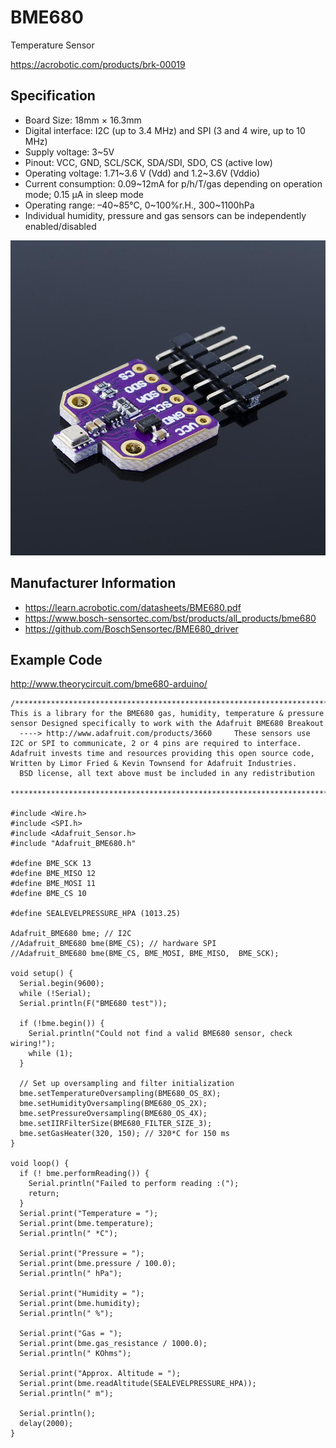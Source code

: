 # BME680
Temperature Sensor

https://acrobotic.com/products/brk-00019

## Specification

- Board Size: 18mm × 16.3mm
- Digital interface: I2C (up to 3.4 MHz) and SPI (3 and 4 wire, up to 10 MHz)
- Supply voltage: 3~5V
- Pinout: VCC, GND, SCL/SCK, SDA/SDI, SDO, CS (active low)
- Operating voltage:  1.71~3.6 V (Vdd) and 1.2~3.6V (Vddio)
- Current consumption: 0.09~12mA for p/h/T/gas depending on operation mode; 0.15 μA in sleep mode
- Operating range: –40~85°C, 0~100%r.H., 300~1100hPa
- Individual humidity, pressure and gas sensors can be independently enabled/disabled

<img src="https://github.com/joshuapowell/HD-Trial100/blob/master/trials/temperature/BMP680/images/ai_brk00019_iso1_867cd8a8-321d-459b-b864-e0a3423c0305.jpg?raw=true" />

## Manufacturer Information
- https://learn.acrobotic.com/datasheets/BME680.pdf
- https://www.bosch-sensortec.com/bst/products/all_products/bme680
- https://github.com/BoschSensortec/BME680_driver

## Example Code
http://www.theorycircuit.com/bme680-arduino/

```
/*************************************************************************** This is a library for the BME680 gas, humidity, temperature & pressure sensor Designed specifically to work with the Adafruit BME680 Breakout
  ----> http://www.adafruit.com/products/3660     These sensors use I2C or SPI to communicate, 2 or 4 pins are required to interface. Adafruit invests time and resources providing this open source code,  Written by Limor Fried & Kevin Townsend for Adafruit Industries.
  BSD license, all text above must be included in any redistribution
 ***************************************************************************/

#include <Wire.h>
#include <SPI.h>
#include <Adafruit_Sensor.h>
#include "Adafruit_BME680.h"

#define BME_SCK 13
#define BME_MISO 12
#define BME_MOSI 11
#define BME_CS 10

#define SEALEVELPRESSURE_HPA (1013.25)

Adafruit_BME680 bme; // I2C
//Adafruit_BME680 bme(BME_CS); // hardware SPI
//Adafruit_BME680 bme(BME_CS, BME_MOSI, BME_MISO,  BME_SCK);

void setup() {
  Serial.begin(9600);
  while (!Serial);
  Serial.println(F("BME680 test"));

  if (!bme.begin()) {
    Serial.println("Could not find a valid BME680 sensor, check wiring!");
    while (1);
  }

  // Set up oversampling and filter initialization
  bme.setTemperatureOversampling(BME680_OS_8X);
  bme.setHumidityOversampling(BME680_OS_2X);
  bme.setPressureOversampling(BME680_OS_4X);
  bme.setIIRFilterSize(BME680_FILTER_SIZE_3);
  bme.setGasHeater(320, 150); // 320*C for 150 ms
}

void loop() {
  if (! bme.performReading()) {
    Serial.println("Failed to perform reading :(");
    return;
  }
  Serial.print("Temperature = ");
  Serial.print(bme.temperature);
  Serial.println(" *C");

  Serial.print("Pressure = ");
  Serial.print(bme.pressure / 100.0);
  Serial.println(" hPa");

  Serial.print("Humidity = ");
  Serial.print(bme.humidity);
  Serial.println(" %");

  Serial.print("Gas = ");
  Serial.print(bme.gas_resistance / 1000.0);
  Serial.println(" KOhms");

  Serial.print("Approx. Altitude = ");
  Serial.print(bme.readAltitude(SEALEVELPRESSURE_HPA));
  Serial.println(" m");

  Serial.println();
  delay(2000);
}
```
